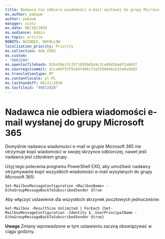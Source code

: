 ```yaml
---
title: Nadawca nie odbiera wiadomości e-mail wysłanej do grupy Microsoft 365
ms.author: pebaum
author: pebaum
manager: scotv
ms.date: 08/20/2020
ms.audience: Admin
ms.topic: article
ROBOTS: NOINDEX, NOFOLLOW
localization_priority: Priority
ms.collection: Adm_O365
ms.custom:
- "9003200"
ms.openlocfilehash: b3b438e17c35f18289d3e9c3ca89d16a6f2a065f
ms.sourcegitcommit: dcca0df53f9194f406cf3a5f6b046cb33a0a5b03
ms.translationtype: MT
ms.contentlocale: pl-PL
ms.lasthandoff: 08/21/2020
ms.locfileid: "46872028"
---
```

# <a name="sender-does-not-receive-email-sent-to-microsoft-365-group"></a>Nadawca nie odbiera wiadomości e-mail wysłanej do grupy Microsoft 365

Domyślnie nadawca wiadomości e-mail w grupie Microsoft 365 nie otrzymuje kopii wiadomości w swojej skrzynce odbiorczej, nawet jeśli nadawca jest członkiem grupy.

Użyj tego polecenia programu PowerShell EXO, aby umożliwić nadawcy otrzymywanie kopii wszystkich wiadomości e-mail wysyłanych do grupy Microsoft 365:  

`Set-MailboxMessageConfiguration <MailboxName> -EchoGroupMessageBackToSubscribedSender $True`  

Aby włączyć ustawienie dla wszystkich skrzynek pocztowych jednocześnie:

`Get-Mailbox -ResultSize Unlimited | ForEach {Set-MailboxMessageConfiguration -Identity $_.UserPrincipalName -EchoGroupMessageBackToSubscribedSender $true}` 

**Uwaga** Zmiany wprowadzone w tym ustawieniu zaczną obowiązywać w ciągu godziny.